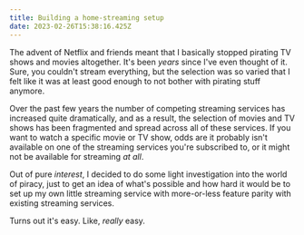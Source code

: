 ```yaml
---
title: Building a home-streaming setup
date: 2023-02-26T15:38:16.425Z
---
```

The advent of Netflix and friends meant that I basically stopped pirating TV shows and movies altogether. It's been *years* since I've even thought of it. Sure, you couldn't stream everything, but the selection was so varied that I felt like it was at least good enough to not bother with pirating stuff anymore.

Over the past few years the number of competing streaming services has increased quite dramatically, and as a result, the selection of movies and TV shows has been fragmented and spread across all of these services. If you want to watch a specific movie or TV show, odds are it probably isn't available on one of the streaming services you're subscribed to, or it might not be available for streaming *at all*.

Out of pure *interest*, I decided to do some light investigation into the world of piracy, just to get an idea of what's possible and how hard it would be to set up my own little streaming service with more-or-less feature parity with existing streaming services.

Turns out it's easy. Like, *really* easy.